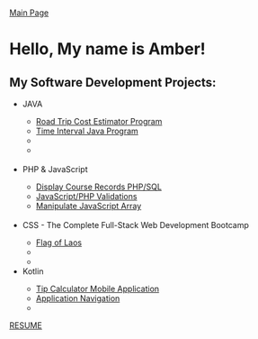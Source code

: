
<br> <a href="https://github.com/AmberKRodriguez">Main Page</a>

<h1>Hello, My name is Amber!</h1> 

<h2>My Software Development Projects:</h2>
<ul>
  <li>JAVA</li>
  <ul>
    <li><a href="https://amberkrodriguez.github.io/RoadTripCostEstimator/">Road Trip Cost Estimator Program</a> </li>
    <li><a href="https://amberkrodriguez.github.io/TimeIntervalCheck/">Time Interval Java Program</a></li>
    <li></li>
    <li></li> 
  </ul>
  <br>
  <li>PHP & JavaScript</li>
  <ul>
    <li><a href="https://amberkrodriguez.github.io/Display-Course-Records-PHP-SQL/">Display Course Records PHP/SQL</a></li>
    <li><a href="https://amberkrodriguez.github.io/JavaScript-PHP-Validations-/">JavaScript/PHP Validations</a></li>
    <li><a href="https://amberkrodriguez.github.io/Manipulate-JavaScript-Array/">Manipulate JavaScript Array</a></li>
  </ul>
  <br>
  <li>CSS - The Complete Full-Stack Web Development Bootcamp</li>
  <ul>
    <li><a href="https://amberkrodriguez.github.io/Flag-of-Laos/">Flag of Laos</a></li>
    <li><a href=""></a></li>
    <li><a href=""></a></li>
  </ul>
  <li>Kotlin</li>
  <ul>
    <li><a href="https://amberkrodriguez.github.io/Tip-Calculator-App/">Tip Calculator Mobile Application</a></li>
    <li><a href="https://amberkrodriguez.github.io/Student-Portal-/">Application Navigation</a></li>
    <li><a href=""></a></li>
  </ul>
</ul>


<a href="https://amberkrodriguez.github.io/ResumePage/">RESUME</a>

